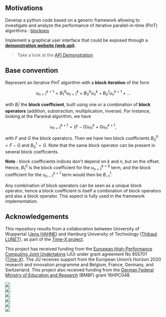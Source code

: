 ## Motivations

Develop a python code based on a generic framework allowing to investigate and analyze the performance of iterative parallel-in-time (PinT) algorithms : [blockops](./blockops/)

Implement a graphical user interface that could be exposed through a [**demonstration website (web api)**](./accuracy).

> Take a look at the [API Demonstration](./demo)

## Base convention

Represent an iterative PinT algorithm with a **block iteration** of the form

$$
u_{n+1}^{k+1} = B_1^0 u_{n+1}^k + B_0^0 u_{n}^k + B_0^1 u_{n}^{k+1} + ...
$$

with $B_i^j$ the **block coefficient**, built using one or a combination of **block operators** (addition, substraction, multiplication, inverse).
For instance, looking at the Parareal algorithm, we have

$$
u_{n+1}^{k+1} = (F - G) u_{n}^k + G u_{n}^{k+1},
$$

with $F$ and $G$ the block operators.
Then we have two block coefficients $B_0^0 = F-G$ and $B_0^1 = G$. Note that the same block operator can be present in several block coefficients.

**Note** : block coefficients indices don't depend on $k$ and $n$, but on the offset.
Hence, $B_1^0$ is the block coefficient for the $u_{n+1}^{k+0}$ term, and the block coefficient for the $u_{n-1}^{k+1}$ term would then be $B_{-1}^{1}$.

Any combination of block operators can be seen as a unique block operator, hence a block coefficient is itself a combination of block operators and also a block operator. This aspect is fully used in the framework implementation.

## Acknowledgements

This repository results from a collaboration between University of Wuppertal ([Jens HAHNE](https://www.hpc.uni-wuppertal.de/de/mitarbeiter/jens-hahne/)) and Hamburg University of Technology ([Thibaut LUNET](https://www.mat.tuhh.de/home/tlunet/?homepage_id=tlunet)), as part of the [Time-X project](https://www.timex-eurohpc.eu/).

This project has received funding from the [European High-Performance Computing Joint Undertaking](https://eurohpc-ju.europa.eu/) (JU) under grant agreement No 955701 ([Time-X](https://www.timex-eurohpc.eu/)). The JU receives support from the European Union’s Horizon 2020 research and innovation programme and Belgium, France, Germany, and Switzerland. This project also received funding from the [German Federal Ministry of Education and Research](https://www.bmbf.de/bmbf/en/home/home_node.html) (BMBF) grant 16HPC048.

<div
    class="uk-child-width-1-3@s uk-text-center"
    uk-grid="masonry: true"
>
    <div>
    <div class="uk-card uk-card-default uk-card-body">
        <img src="/images/logo_BUW_black.png" />
    </div>
    </div>
    <div>
    <div class="uk-card uk-card-default uk-card-body">
        <img src="/images/tuhh-logo.png" />
    </div>
    </div>
    <div>
    <div class="uk-card uk-card-default uk-card-body">
        <img src="/images/LogoTime-X.png" />
    </div>
    </div>
    <div>
    <div class="uk-card uk-card-default uk-card-body">
        <img src="/images/EuroHPC.jpg" />
    </div>
    </div>
    <div>
    <div class="uk-card uk-card-default uk-card-body">
        <img src="/images/logo_eu.png" />
    </div>
    </div>
    <div>
    <div class="uk-card uk-card-default uk-card-body">
        <img src="/images/BMBF_gefoerdert_2017_en.jpg" />
    </div>
    </div>
</div>
